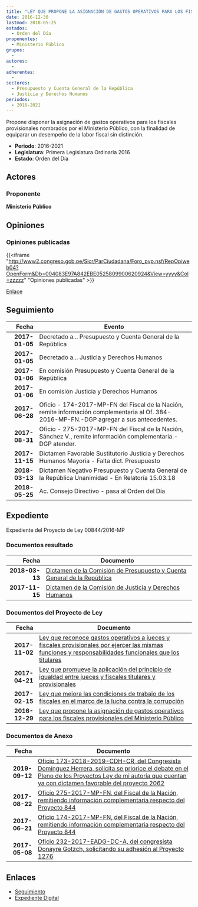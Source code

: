 ```yaml
---
title: "LEY QUE PROPONE LA ASIGNACIÓN DE GASTOS OPERATIVOS PARA LOS FISCALES PROVISIONALES DEL MINISTERIO PÚBLICO"
date: 2016-12-30
lastmod: 2018-05-25
estados: 
  - Orden del Día
proponentes: 
  - Ministerio Público
grupos: 
  - 
autores: 
  - 
adherentes: 
  - 
sectores: 
  - Presupuesto y Cuenta General de la República
  - Justicia y Derechos Humanos
periodos: 
  - 2016-2021
---
```


Propone disponer la asignación de gastos operativos para los fiscales provisionales nombrados por el Ministerio Público, con la finalidad de equiparar un desempeño de la labor fiscal sin distinción.

- **Periodo**: 2016-2021
- **Legislatura**: Primera Legislatura Ordinaria 2016
- **Estado**: Orden del Día

## Actores

### Proponente

**Ministerio Público**


## Opiniones

### Opiniones publicadas

{{<iframe "http://www2.congreso.gob.pe/Sicr/ParCiudadana/Foro_pvp.nsf/RepOpiweb04?OpenForm&Db=004083E97A842EBE0525809900620924&View=yyyy&Col=zzzzz" "Opiniones publicadas" >}}

[Enlace](http://www2.congreso.gob.pe/Sicr/ParCiudadana/Foro_pvp.nsf/RepOpiweb04?OpenForm&Db=004083E97A842EBE0525809900620924&View=yyyy&Col=zzzzz)

## Seguimiento

| Fecha | Evento |
|------:|--------|
| **2017-01-05** | Decretado a... Presupuesto y Cuenta General de la República|
| **2017-01-05** | Decretado a... Justicia y Derechos Humanos|
| **2017-01-06** | En comisión Presupuesto y Cuenta General de la República|
| **2017-01-06** | En comisión Justicia y Derechos Humanos|
| **2017-06-28** | Oficio - 174-2017-MP-FN del Fiscal de la Nación, remite información complementaria al Of. 384-2016-MP-FN.-DGP agregar a sus antecedentes.|
| **2017-08-31** | Oficio - 275-2017-MP-FN del Fiscal de la Nación, Sánchez V., remite información complementaria.-DGP atender.|
| **2017-11-15** | Dictamen Favorable Sustitutorio Justicia y Derechos Humanos Mayoria - Falta dict. Presupuesto|
| **2018-03-13** | Dictamen Negativo Presupuesto y Cuenta General de la República Unanimidad - En Relatoría 15.03.18|
| **2018-05-25** | Ac. Consejo Directivo - pasa al Orden del Día|


## Expediente

Expediente del Proyecto de Ley 00844/2016-MP


### Documentos resultado

| Fecha | Documento |
|------:|--------|
| **2018-03-13** | [Dictamen de la Comisión de Presupuesto y Cuenta General de la República](http://www.leyes.congreso.gob.pe/Documentos/2016_2021/Dictamenes/Proyectos_de_Ley/00844DC17MAY20180313.pdf) |
| **2017-11-15** | [Dictamen de la Comisión de Justicia y Derechos Humanos](http://www.leyes.congreso.gob.pe/Documentos/2016_2021/Dictamenes/Proyectos_de_Ley/00844DC15MAY20171115.pdf) |

### Documentos del Proyecto de Ley

| Fecha | Documento |
|------:|--------|
| **2017-11-02** | [Ley que reconoce gastos operativos a jueces y fiscales provisionales por ejercer las mismas funciones y responsabilidades funcionales que los titulares](http://www.leyes.congreso.gob.pe/Documentos/2016_2021/Proyectos_de_Ley_y_de_Resoluciones_Legislativas/PL0206220171102..PDF) |
| **2017-04-21** | [Ley que promueve la aplicación del principio de igualdad entre jueces y fiscales titulares y provisionales](http://www.leyes.congreso.gob.pe/Documentos/2016_2021/Proyectos_de_Ley_y_de_Resoluciones_Legislativas/PL0127620170421.pdf) |
| **2017-02-15** | [Ley que mejora las condiciones de trabajo de los fiscales en el marco de la lucha contra la corrupción](http://www.leyes.congreso.gob.pe/Documentos/2016_2021/Proyectos_de_Ley_y_de_Resoluciones_Legislativas/PL0096720170215.pdf) |
| **2016-12-29** | [Ley que propone la asignación de gastos operativos para los fiscales provisionales del Ministerio Público](http://www.leyes.congreso.gob.pe/Documentos/2016_2021/Proyectos_de_Ley_y_de_Resoluciones_Legislativas/PL0083820161228.pdf) |

### Documentos de Anexo

| Fecha | Documento |
|------:|--------|
| **2019-09-12** | [Oficio 173-2018-2019-CDH-CR, del Congresista Domínguez Herrera, solicita se priorice el debate en el Pleno de los Proyectos Ley de mi autoría que cuentan ya con dictamen favorable del proyecto 2062](http://www.leyes.congreso.gob.pe/Documentos/2016_2021/Oficios/Congresistas/OFICIO-173-2018-2019-CDH-CR.pdf) |
| **2017-08-22** | [Oficio 275-2017-MP-FN, del Fiscal de la Nación, remitiendo información complementaria respecto del Proyecto 844](http://www.leyes.congreso.gob.pe/Documentos/2016_2021/Oficios/Otras_Instituciones/OFICIO-275-2017-MP-FN..pdf) |
| **2017-06-21** | [Oficio 174-2017-MP-FN, del Fiscal de la Nación, remitiendo información complementaria respecto del Proyecto 844](http://www.leyes.congreso.gob.pe/Documentos/2016_2021/Oficios/Otras_Instituciones/OFICIO-174-2017-MP-FN.pdf) |
| **2017-05-08** | [Oficio 232-2017-EADG-DC-A, del congresista Donayre Gotzch, solicitando su adhesión al Proyecto 1276](http://www.leyes.congreso.gob.pe/Documentos/2016_2021/Adhesiones/Proyectos_de_Ley/OFICIO-232-2017-EADG-DC-A.pdf) |

## Enlaces 

- [Seguimiento](http://www2.congreso.gob.pehttp://www2.congreso.gob.pe/Sicr/TraDocEstProc/CLProLey2016.nsf/f7fff46988ca05b1052578e100829cc7/8d0431b381c2c78605258099005f92da?OpenDocument)
- [Expediente Digital](http://www2.congreso.gob.pehttp://www2.congreso.gob.pe/Sicr/TraDocEstProc/CLProLey2016.nsf/f7fff46988ca05b1052578e100829cc7/8d0431b381c2c78605258099005f92da?OpenDocument&Click=05257FB7005EB655.eb71d0cf91d8294e05256cdf006b5706/$Body/0.1C6C)

